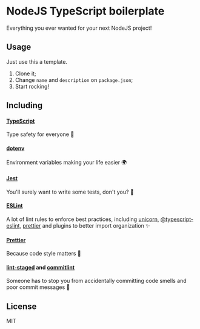 # NodeJS TypeScript boilerplate

Everything you ever wanted for your next NodeJS project!

## Usage

Just use this a template.

1. Clone it;
2. Change `name` and `description` on `package.json`;
3. Start rocking!

## Including

#### [TypeScript](https://www.typescriptlang.org/)

Type safety for everyone 🙌

#### [dotenv](https://github.com/motdotla/dotenv)

Environment variables making your life easier 🌍

#### [Jest](https://jestjs.io/)

You'll surely want to write some tests, don't you? 🧪

#### [ESLint](https://eslint.org/)

A lot of lint rules to enforce best practices, including [unicorn](https://github.com/sindresorhus/eslint-plugin-unicorn), [@typescript-eslint](https://github.com/typescript-eslint/typescript-eslint), [prettier](https://github.com/prettier/eslint-plugin-prettier) and plugins to better import organization ✨

#### [Prettier](https://prettier.io/)

Because code style matters 💅

#### [lint-staged](https://github.com/okonet/lint-staged) and [commitlint](https://github.com/conventional-changelog/commitlint)

Someone has to stop you from accidentally committing code smells and poor commit messages 🧹

## License

MIT
